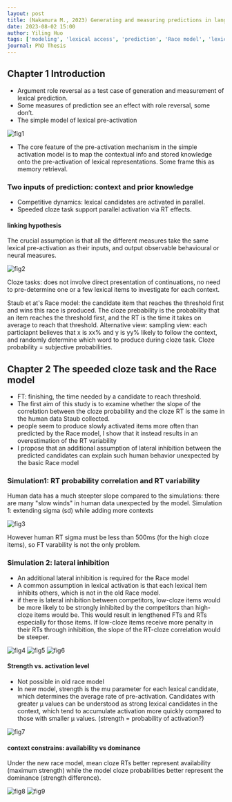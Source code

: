 ```yaml
---
layout: post
title: (Nakamura M., 2023) Generating and measuring predictions in language processing
date: 2023-08-02 15:00
author: Yiling Huo
tags: ['modeling', 'lexical access', 'prediction', 'Race model', 'lexical prediction']
journal: PhD Thesis
---
```


## Chapter 1 Introduction

- Argument role reversal as a test case of generation and measurement of lexical prediction. 
- Some measures of prediction see an effect with role reversal, some don’t.
- The simple model of lexical pre-activation

![fig1](/img/articles-phd/nakamura-2023-1.png)

- The core feature of the pre-activation mechanism in the simple activation model is to map the contextual info and stored knowledge onto the pre-activation of lexical representations. Some frame this as memory retrieval. 

### Two inputs of prediction: context and prior knowledge

- Competitive dynamics: lexical candidates are activated in parallel. 
- Speeded cloze task support parallel activation via RT effects. 

#### linking hypothesis

The crucial assumption is that all the different measures take the same lexical pre-activation as their inputs, and output observable behavioural or neural measures. 

![fig2](/img/articles-phd/nakamura-2023-2.png)

Cloze tasks: does not involve direct presentation of continuations, no need to pre-determine one or a few lexical items to investigate for each context. 

Staub et at's Race model: the candidate item that reaches the threshold first and wins this race is produced. The cloze prebability is the probability that an item reaches the threshold first, and the RT is the time it takes on average to reach that threshold. 
Alternative view: sampling view: each particiapnt believes that x is xx% and y is yy% likely to follow the context, and randomly determine which word to produce during cloze task. Cloze probability = subjective probabilities.

## Chapter 2 The speeded cloze task and the Race model

- FT: finishing, the time needed by a candidate to reach threshold.
- The first aim of this study is to examine whether the slope of the correlation between the cloze probability and the cloze RT is the same in the human data Staub collected.
- people seem to produce slowly activated items more often than predicted by the Race model, I show that it instead results in an overestimation of the RT variability
- I propose that an additional assumption of lateral inhibition between the predicted candidates can explain such human behavior unexpected by the basic Race model

### Simulation1: RT probability correlation and RT variability

Human data has a much steepter slope compared to the simulations: there are many "slow winds" in human data unexpected by the model. 
Simulation 1: extending sigma (sd) while adding more contexts

![fig3](/img/articles-phd/nakamura-2023-3.png)

However human RT sigma must be less than 500ms (for the high cloze items), so FT varability is not the only problem. 

### Simulation 2: lateral inhibition

- An additional lateral inhibition is required for the Race model
- A common assumption in lexical activation is that each lexical item inhibits others, which is not in the old Race model. 
- if there is lateral inhibition between competitors, low-cloze items would be more likely to be strongly inhibited by the competitors than high-cloze items would be. This would result in lengthened FTs and RTs especially for those items. If low-cloze items receive more penalty in their RTs through inhibition, the slope of the RT-cloze correlation would be steeper. 

![fig4](/img/articles-phd/nakamura-2023-4.png)
![fig5](/img/articles-phd/nakamura-2023-5.png)
![fig6](/img/articles-phd/nakamura-2023-6.png)

#### Strength vs. activation level

- Not possible in old race model
- In new model, strength is the mu parameter for each lexical candidate, which determines the average rate of pre-activation. Candidates with greater µ values can be understood as strong lexical candidates in the context, which tend to accumulate activation more quickly compared to those with smaller µ values. (strength = probability of activation?)

![fig7](/img/articles-phd/nakamura-2023-7.png)

#### context constrains: availability vs dominance
    
Under the new race model, mean cloze RTs better represent availability (maximum strength) while the model cloze probabilities better represent the dominance (strength difference). 
    
![fig8](/img/articles-phd/nakamura-2023-8.png)
![fig9](/img/articles-phd/nakamura-2023-9.png)